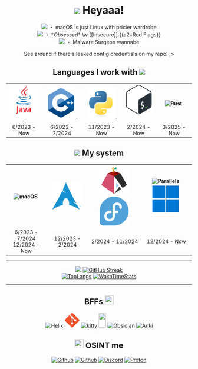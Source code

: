 <h1 align="center"><img src="https://transmemes.netlify.app/~media/menhera-chan/transparent/28070588.png" height="32"> Heyaaa!</h1>

<div align="center">
<img src="https://asahilinux.org/img/AsahiLinux_logomark.svg" height="16"> ・ macOS is just Linux with pricier wardrobe<br>
<img src="https://razvioverflow.github.io/images/CTF/icon.png" height="16"> ・ *<i>Obsessed</i>* \w [[Insecure]] {{c2::Red Flags}}<br>
<img src="https://cdn.discordapp.com/emojis/1037774961676398672.webp" height="16"> ・ Malware Surgeon wannabe
</div>
  
<p align="center">See around if there's leaked config credentials on my repo! ;></p>
  
<h2 align="center">Languages I work with <img src="https://media.discordapp.net/stickers/1112173323246383155.webp?size=320&quality=lossless" height="24"></h2>

<table align="center">
  <tr align="center">
    <th>
      <a href="https://github.com/DeffreusTheda/CoffeeShopProject"><img src="https://raw.githubusercontent.com/devicons/devicon/ca28c779441053191ff11710fe24a9e6c23690d6/icons/java/java-original-wordmark.svg" title="Java" alt="Java" width="80" height="80"/>&nbsp;</a>
    </th>
    <th>
      <a href="https://github.com/DeffreusTheda/Competitive-Programming"><img src="https://raw.githubusercontent.com/devicons/devicon/ca28c779441053191ff11710fe24a9e6c23690d6/icons/cplusplus/cplusplus-original.svg" title="C++" alt="C++" width="80" height="80"/>&nbsp;</a>
    </th>
    <th>
      <a href="https://github.com/DeffreusTheda/CTF"><img src="https://raw.githubusercontent.com/devicons/devicon/ca28c779441053191ff11710fe24a9e6c23690d6/icons/python/python-original.svg"  title="Python" alt="Python" width="80" height="80">&nbsp;</a>
    </th>
    <th>
      <img src="https://raw.githubusercontent.com/devicons/devicon/ca28c779441053191ff11710fe24a9e6c23690d6/icons/bash/bash-original.svg" title="Bash" alt="Bash" width="80" height="80">&nbsp;
    </th>
    <th>
      <img src="https://rustacean.net/assets/rustacean-flat-happy.png" title="Rust" alt="Rust" height="80">&nbsp;
    </th>
  </tr>
  <tr align="center">
    <td>6/2023 - Now</td>
    <td>6/2023 - 2/2024</td>
    <td>11/2023 - Now</td>
    <td>2/2024 - Now</td>
    <td>3/2025 - Now</td>
  </tr>
</table>

<h2 align="center"><img src="https://media.discordapp.net/stickers/998683820796690492.webp?size=1280&quality=lossless" height="24"> My system</h2>

<table align="center">
  <tr align="center">
    <th>
      <img src="https://upload.wikimedia.org/wikipedia/commons/1/1b/Apple_logo_grey.svg" title="macOS" alt="macOS" height="80"/>&nbsp;
    </th>
    <th>
      <img src="https://raw.githubusercontent.com/devicons/devicon/ca28c779441053191ff11710fe24a9e6c23690d6/icons/archlinux/archlinux-original.svg" title="Arch" alt="Arch" width="80" height="80"/>&nbsp;
    </th>
    <th>
      <img src="https://raw.githubusercontent.com/AsahiLinux/artwork/80d14f8b6f485b310e305a84b4b806361518ddd1/logos/svg/AsahiLinux_logomark.svg" title="Asahi" alt="Asahi" width="80" height="80"/>&nbsp;
      <img src="https://raw.githubusercontent.com/devicons/devicon/ca28c779441053191ff11710fe24a9e6c23690d6/icons/fedora/fedora-plain.svg" title="Fedora" alt="Fedora" width="80" height="80"/>&nbsp;
    </th>
    <th>
      <img src="https://is1-ssl.mzstatic.com/image/thumb/Purple221/v4/62/4c/28/624c283c-e3ea-762c-b283-096c8ff3563b/Parallels.png/1200x630bb.png" title="Parallels" alt="Parallels" width="80" height="80"/>&nbsp;
      <img src="https://github.com/DeffreusTheda/PublicFiles/blob/main/windows-11-icon-logo-png_seeklogo-406208.png?raw=true" title="Windows" alt="Windows" width="80" height="80"/>&nbsp;
    </th>
  </tr>
  <tr align="center">
    <td>6/2023 - 7/2024<br>12/2024 - Now</td>
    <td>12/2023 - 2/2024</td>
    <td>2/2024 - 11/2024</td>
    <td>12/2024 - Now</td>
  </tr>
</table>

<hr>

<div align="center">
  <a href="https://github.com/DeffreusTheda"><img src="https://github-readme-stats.vercel.app/api?username=DeffreusTheda&show=prs_merged,prs_merged_percentage&hide=issues&show_icons=true&theme=transparent&hide_border=true&title_color=f5d5d2&icon_color=e0a6ab&text_color=646463&rank_icon=default"/></a>
  <a href="https://github.com/DeffreusTheda"><img src="http://github-readme-streak-stats.herokuapp.com?user=DeffreusTheda&theme=tokyonight-duo&hide_border=true&date_format=j%20M%5B%20Y%5D&mode=weekly&fire=e0a6ab&stroke=ba75e2&ring=f4c780&currStreakNum=bf5054&sideNums=bf5054&currStreakLabel=f5d5d2&sideLabels=f5d5d2&dates=646463&excludeDaysLabel=EB0000" alt="GitHub Streak"/></a><br>
  <a href="https://github.com/DeffreusTheda"><img src="https://github-readme-stats.vercel.app/api/top-langs/?username=DeffreusTheda&size_weight=0.5&count_weight=0.5&langs_count=8&layout=compact&theme=transparent&hide_border=true&title_color=f5d5d2&icon_color=4681FF&text_color=646463&custom_title=Languages%20by%20Percentage" title="Language Statictics" alt="TopLangs"/></a>
  <a href="https://github.com/DeffreusTheda"><img src="https://github-readme-stats.vercel.app/api/wakatime?username=Deffreus&layout=compact&langs_count=8&custom_title=Languages%20by%20Time&theme=transparent&title_color=f5d5d2&icon_color=4681FF&text_color=646463&hide_border=true" alt="WakaTimeStats"/></a>
</div>

<hr>

<h2 align="center">BFFs <img src="https://media.discordapp.net/stickers/1112135891943706674.webp?size=1280&quality=lossless" height="24" width="24"></h2>

<div align="center">
  <img src="https://helix-editor.com/logo.svg" title="Helix" alt="Helix" width="40" height="40"/>
  <img src="https://raw.githubusercontent.com/devicons/devicon/ca28c779441053191ff11710fe24a9e6c23690d6/icons/git/git-original.svg" title="Git" alt="Git" width="40" height="40"/>
  <img src="https://sw.kovidgoyal.net/kitty/_static/kitty.svg" title="kitty" alt="kitty" width="40" height="40"/>
  <img src="https://upload.wikimedia.org/wikipedia/commons/5/59/Empty.png" width="20" height="40"/>
  <img src="https://forum.obsidian.md/uploads/default/original/3X/a/9/a9a34885821fff8941270ccd6e2ca923c83801b2.png" title="Obsidian" alt="Obsidian" width="40" height="40"/>
  <img src="https://i.redd.it/fka0b5cc48t41.png" title="Anki" alt="Anki" width="40" height="40"/>
</div>
  
<h2 align="center"><img src="https://media.discordapp.net/stickers/998664647056048278.webp?size=1280&quality=lossless" height="24" width="24"> OSINT me</h2>

<div align="center">
  <a href="https://deffreus.vercel.app/"><img src="https://img.shields.io/badge/Blogs-2e3861?style=for-the-badge&logo=hugo&logoColor=7a79d4" title="Github Profile" alt="Github"></a>
  <a href="https://github.com/DeffreusTheda/"><img src="https://img.shields.io/badge/GitHub-100000?style=for-the-badge&logo=github&logoColor=white" title="Github Profile" alt="Github"></a>
  <a href="https://discordapp.com/users/759198715159511070"><img src="https://img.shields.io/badge/Discord-5865F2?style=for-the-badge&logo=discord&logoColor=white" title="Discord Profile" alt="Discord"></a>
  <a href="mailto:thedadeffreus@gmail.com"><img src="https://img.shields.io/badge/ProtonMail-8B89CC?style=for-the-badge&logo=protonmail&logoColor=white" title="Proton Mail" alt="Proton"></a>
</div>
